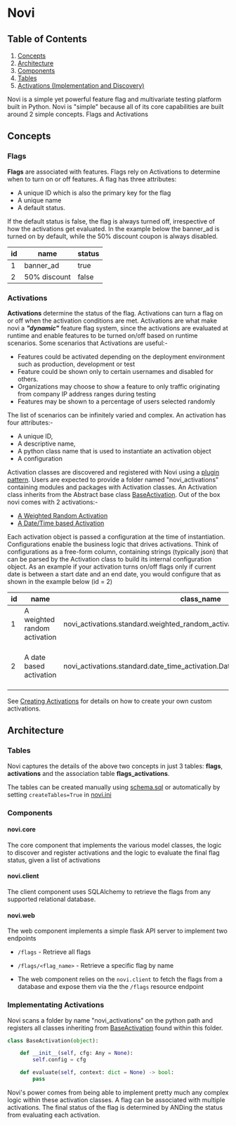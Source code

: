 # Novi
## Table of Contents

1. [Concepts](#concepts)
2. [Architecture](#architecture)
  3. [Components](#components)
  4. [Tables](#tables)
  5. [Activations (Implementation and Discovery)](#activations-implementation-and-discovery)

Novi is a simple yet powerful feature flag and multivariate testing platform built in Python. Novi is "simple" because all of its core capabilities are built around 2 simple concepts. Flags and Activations


## Concepts
### Flags

**Flags** are associated with features. Flags rely on Activations to determine when to turn on or off features. A flag has three attributes:
- A unique ID which is also the primary key for the flag
- A unique name
- A default status.

If the default status is false, the flag is always turned off, irrespective of how the activations get evaluated.
In the example below the banner_ad is turned on by default, while the 50% discount coupon is always disabled.

| id 	| name         	| status 	|
|----	|--------------	|--------	|
| 1  	| banner_ad    	| true   	|
| 2  	| 50% discount 	| false  	|

### Activations
**Activations** determine the status of the flag. Activations can turn a flag on or off when the activation conditions are met. Activations are what make novi a **_"dynamic"_** feature flag system, since the activations are evaluated at runtime and enable features to be turned on/off based on runtime scenarios. Some scenarios that Activations are useful:-
- Features could be activated depending on the deployment environment such as production, development or test
- Feature could be shown only to certain usernames and disabled for others.
- Organizations may choose to show a feature to only traffic originating from company IP address ranges during testing
- Features may be shown to a percentage of users selected randomly

The list of scenarios can be infinitely varied and complex. An activation has four attributes:-
- A unique ID,
- A descriptive name,
- A python class name that is used to instantiate an activation object
- A configuration

Activation classes are discovered and registered with Novi using a [plugin pattern](https://packaging.python.org/en/latest/guides/creating-and-discovering-plugins/#using-namespace-packages). Users are expected to provide a folder named "novi_activations" containing modules and packages with Activation classes. An Activation class inherits from the Abstract base class [BaseActivation](src/novi/core/__init__.py).
Out of the box novi comes with 2 activations:-
- [A Weighted Random Activation](src/novi_activations/standard/weighted_random_activation.py)
- [A Date/Time based Activation](src/novi_activations/standard/date_time_activation.py)

Each activation object is passed a configuration at the time of instantiation. Configurations enable the business logic that drives activations. Think of configurations as a free-form column, containing strings (typically json) that can be parsed by the Activation class to build its internal configuration object.
As an example if your activation turns on/off flags only if current date is between a start date and an end date, you would configure that as shown in the example below (id = 2)  

| id 	 | name 	                          | class_name 	                                               | config   	                                                                                                         |
|------|----------------------------------|--------------------------------------------------------------|-------------------------------------------------------------------------------------------------------------------|
| 1	   | A weighted random activation     | 	novi_activations.standard.weighted_random_activation.WeightedRandomActivation  | { "splits":[100, 0, 0], "variations":["A", "B", "C"]}                                        |
| 2	   | A date based activation          | 	novi_activations.standard.date_time_activation.DateTimeActivation | {"startDateTime":"11/26/2023 12:00 AM","endDateTime":"11/28/2023 12:00 AM","format": "%m/%d/%Y %I:%M %p"} |

See [Creating Activations]() for details on how to create your own custom activations.

## Architecture

### Tables
Novi captures the details of the above two concepts in just 3 tables: **flags**, **activations** and the association table **flags_activations**. 

The tables can be created manually using [schema.sql](schema.sql) or automatically by setting
`createTables=True` in [novi.ini](novi.ini)

### Components

#### novi.core

The core component that implements the various model classes, the logic to discover and register activations and the logic to evaluate the final flag status, given a list of activations

#### novi.client

The client component uses SQLAlchemy to retrieve the flags from any supported relational database.

#### novi.web

The web component implements a simple flask API server to implement two endpoints

- `/flags` - Retrieve all flags
- `/flags/<flag_name>` - Retrieve a specific flag by name

- The web component relies on the `novi.client` to fetch the flags from a database and expose them via the the `/flags`  resource endpoint


### Implementating Activations

Novi scans a folder by name "novi_activations" on the python path and registers all classes inheriting from [BaseActivation](src/novi/core/__init__.py) found within this folder.

```python
class BaseActivation(object):

    def __init__(self, cfg: Any = None):
        self.config = cfg

    def evaluate(self, context: dict = None) -> bool:
        pass
```
Novi's power comes from being able to implement pretty much any complex logic within these activation classes. 
A flag can be associated with multiple activations. The final status of the flag is determined by ANDing the status from evaluating each activation.
